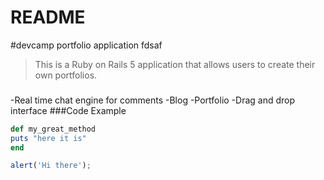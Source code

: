 # README
#devcamp portfolio application fdsaf
>This is a Ruby on Rails 5 application that allows users to create their own portfolios.

###
-Real time chat engine for comments
-Blog
-Portfolio
-Drag and drop interface
###Code Example
```ruby
def my_great_method
puts "here it is"
end
```
```javascript
alert('Hi there');
```